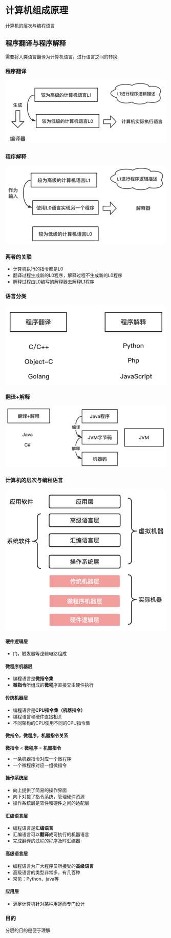 # 计算机组成原理

计算机的层次与编程语言



## 程序翻译与程序解释

需要将人类语言翻译为计算机语言，进行语言之间的转换



### 程序翻译

![程序翻译](img/程序翻译.png)



### 程序解释

![程序解释](img/程序解释.png)



### 两者的关联

- 计算机执行的指令都是L0
- 翻译过程生成新的L0程序，解释过程不生成新的L0程序
- 解释过程由L0编写的解释器去解释L1程序



### 语言分类

![常见语言分类](img/常见语言分类.png)



### 翻译+解释

![翻译+解释](img/翻译+解释.png)



### 计算机的层次与编程语言

![计算机的层次与编程语言](img/计算机的层次与编程语言.png)



#### 硬件逻辑层

- 门，触发器等逻辑电路组成



#### 微程序机器层

- 编程语言是**微指令集**
- **微指令**所组成的**微程**序直接交由硬件执行



#### 传统机器层

- 编程语言是**CPU指令集（机器指令）**
- 编程语言和硬件直接相关
- 不同架构的CPU使用不同的CPU指令集



#### 微指令，微程序，机器指令关系

**微指令** < **微程序** = **机器指令**

- 一条机器指令对应一个微程序
- 一个微程序对应一组微指令



#### 操作系统层

- 向上提供了简易的操作界面
- 向下对接了指令系统，管理硬件资源
- 操作系统层是软件和硬件之间的适配层



#### 汇编语言层

- 编程语言是**汇编语言**
- 汇编语言可以**翻译**成可执行的机器语言
- 完成翻译的过程的程序及时汇编器



#### 高级语言层

- 编程语言为广大程序员所接受的**高级语言**
- 高级语言的类型非常多，有几百种
- 常见：Python、java等



#### 应用层

- 满足计算机针对某种用途而专门设计



### 目的

分层的目的是便于理解